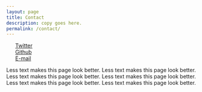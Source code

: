 ```yaml
---
layout: page
title: Contact
description: copy goes here.
permalink: /contact/
---
```


<ul style="list-style: none;"> <!-- no bullet points!!!!! -->
  <li><a href="https://twitter.com/open_archive"><i class="fa fa-twitter fa-fw"></i> <span class="network-name">Twitter</span></a></li>
<li><a href="https://github.com/openarchive"><i class="fa fa-github fa-fw"></i> <span class="network-name">Github</span></a></li>
 <li><a target="_blank" href="info@open-archive.org" class="fa fa-envelope-o fa-fw"><span class="network-name">E-mail</span></a></li>							
							
</ul>

Less text makes this page look better. 
Less text makes this page look better. 
Less text makes this page look better. 
Less text makes this page look better. 
Less text makes this page look better. 
Less text makes this page look better. 
